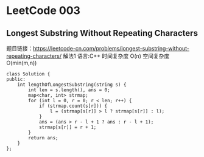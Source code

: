 # LeetCode 003
## Longest Substring Without Repeating Characters
题目链接：https://leetcode-cn.com/problems/longest-substring-without-repeating-characters/
解法1 语言:C++ 时间复杂度 O(n) 空间复杂度 O(min(m,n))
```
class Solution {
public:
    int lengthOfLongestSubstring(string s) {
        int len = s.length(), ans = 0;
        map<char, int> strmap;
        for (int l = 0, r = 0; r < len; r++) {
            if (strmap.count(s[r])) {
                l = (strmap[s[r]] > l ? strmap[s[r]] : l);
            }
            ans = (ans > r - l + 1 ? ans : r - l + 1);
            strmap[s[r]] = r + 1;
        }
        return ans;
    }
};
```